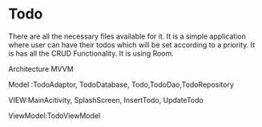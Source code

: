 # Todo
There are all the necessary files available for it. 
It is a simple application where user can have their todos which will be set according to a priority.
It is has all the CRUD Functionality.
It is using Room.


Architecture MVVM

Model :TodoAdaptor, TodoDatabase, Todo,TodoDao,TodoRepository

VIEW:MainAcitivity, SplashScreen, InsertTodo, UpdateTodo

ViewModel:TodoViewModel



 
 

                               
